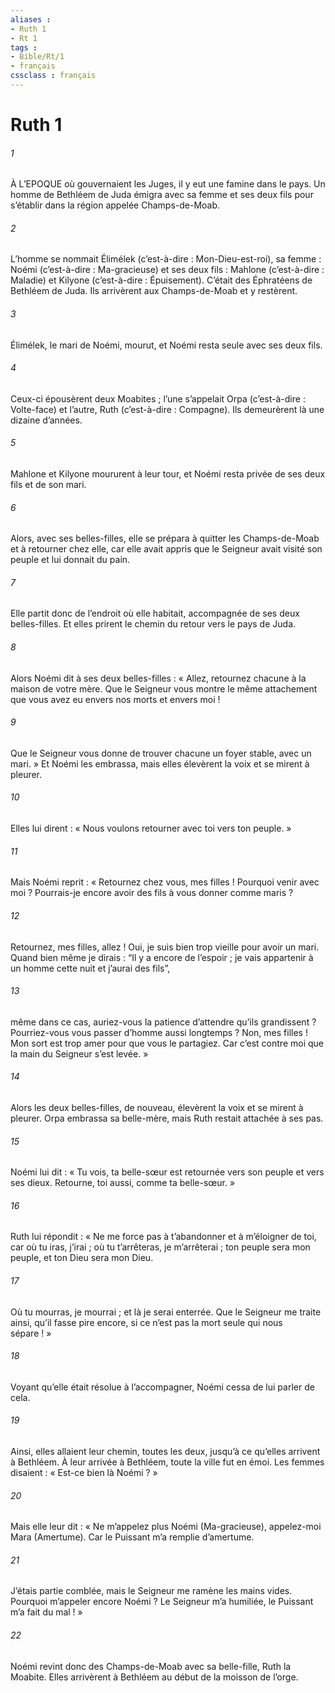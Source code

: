 ```yaml
---
aliases : 
- Ruth 1
- Rt 1
tags : 
- Bible/Rt/1
- français
cssclass : français
---
```


# Ruth 1

###### 1
À L’EPOQUE où gouvernaient les Juges, il y eut une famine dans le pays. Un homme de Bethléem de Juda émigra avec sa femme et ses deux fils pour s’établir dans la région appelée Champs-de-Moab.
###### 2
L’homme se nommait Élimélek (c’est-à-dire : Mon-Dieu-est-roi), sa femme : Noémi (c’est-à-dire : Ma-gracieuse) et ses deux fils : Mahlone (c’est-à-dire : Maladie) et Kilyone (c’est-à-dire : Épuisement). C’était des Éphratéens de Bethléem de Juda. Ils arrivèrent aux Champs-de-Moab et y restèrent.
###### 3
Élimélek, le mari de Noémi, mourut, et Noémi resta seule avec ses deux fils.
###### 4
Ceux-ci épousèrent deux Moabites ; l’une s’appelait Orpa (c’est-à-dire : Volte-face) et l’autre, Ruth (c’est-à-dire : Compagne). Ils demeurèrent là une dizaine d’années.
###### 5
Mahlone et Kilyone moururent à leur tour, et Noémi resta privée de ses deux fils et de son mari.
###### 6
Alors, avec ses belles-filles, elle se prépara à quitter les Champs-de-Moab et à retourner chez elle, car elle avait appris que le Seigneur avait visité son peuple et lui donnait du pain.
###### 7
Elle partit donc de l’endroit où elle habitait, accompagnée de ses deux belles-filles. Et elles prirent le chemin du retour vers le pays de Juda.
###### 8
Alors Noémi dit à ses deux belles-filles : « Allez, retournez chacune à la maison de votre mère. Que le Seigneur vous montre le même attachement que vous avez eu envers nos morts et envers moi !
###### 9
Que le Seigneur vous donne de trouver chacune un foyer stable, avec un mari. » Et Noémi les embrassa, mais elles élevèrent la voix et se mirent à pleurer.
###### 10
Elles lui dirent : « Nous voulons retourner avec toi vers ton peuple. »
###### 11
Mais Noémi reprit : « Retournez chez vous, mes filles ! Pourquoi venir avec moi ? Pourrais-je encore avoir des fils à vous donner comme maris ?
###### 12
Retournez, mes filles, allez ! Oui, je suis bien trop vieille pour avoir un mari. Quand bien même je dirais : “Il y a encore de l’espoir ; je vais appartenir à un homme cette nuit et j’aurai des fils”,
###### 13
même dans ce cas, auriez-vous la patience d’attendre qu’ils grandissent ? Pourriez-vous vous passer d’homme aussi longtemps ? Non, mes filles ! Mon sort est trop amer pour que vous le partagiez. Car c’est contre moi que la main du Seigneur s’est levée. »
###### 14
Alors les deux belles-filles, de nouveau, élevèrent la voix et se mirent à pleurer. Orpa embrassa sa belle-mère, mais Ruth restait attachée à ses pas.
###### 15
Noémi lui dit : « Tu vois, ta belle-sœur est retournée vers son peuple et vers ses dieux. Retourne, toi aussi, comme ta belle-sœur. »
###### 16
Ruth lui répondit : « Ne me force pas à t’abandonner et à m’éloigner de toi, car
où tu iras, j’irai ;
où tu t’arrêteras, je m’arrêterai ;
ton peuple sera mon peuple,
et ton Dieu sera mon Dieu.
###### 17
Où tu mourras, je mourrai ;
et là je serai enterrée.
Que le Seigneur me traite ainsi,
qu’il fasse pire encore,
si ce n’est pas la mort seule
qui nous sépare ! »
###### 18
Voyant qu’elle était résolue à l’accompagner, Noémi cessa de lui parler de cela.
###### 19
Ainsi, elles allaient leur chemin, toutes les deux, jusqu’à ce qu’elles arrivent à Bethléem. À leur arrivée à Bethléem, toute la ville fut en émoi. Les femmes disaient : « Est-ce bien là Noémi ? »
###### 20
Mais elle leur dit : « Ne m’appelez plus Noémi (Ma-gracieuse), appelez-moi Mara (Amertume). Car le Puissant m’a remplie d’amertume.
###### 21
J’étais partie comblée, mais le Seigneur me ramène les mains vides. Pourquoi m’appeler encore Noémi ? Le Seigneur m’a humiliée, le Puissant m’a fait du mal ! »
###### 22
Noémi revint donc des Champs-de-Moab avec sa belle-fille, Ruth la Moabite. Elles arrivèrent à Bethléem au début de la moisson de l’orge.

